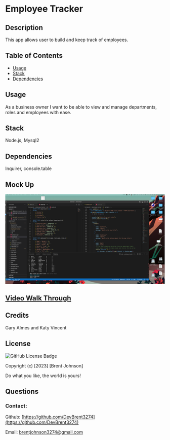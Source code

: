 # Employee Tracker

## Description
This app allows user to build and keep track of employees.

## Table of Contents
- [Usage](#usage)
- [Stack](#stack)
- [Dependencies](#dependencies)

## Usage
As a business owner I want to be able to view and manage departments, roles and employees with ease. 

## Stack
Node.js, Mysql2

## Dependencies
Inquirer, console.table

## Mock Up
![Screen Shot](/assets/screenshot.png)

## [Video Walk Through](https://drive.google.com/file/d/1nXQAxjLQKBjU4JH66A2jnU1YI-i_plsm/view) 


## Credits

Gary Almes and Katy Vincent

## License
![GitHub License Badge](https://shields.io/badge/license-MIT-green)

Copyright (c) [2023] [Brent Johnson]

Do what you like, the world is yours!

## Questions
### Contact:
Github: [https://github.com/DevBrent3274](https://github.com/DevBrent3274)

Email: <brentjohnson3274@gmail.com>